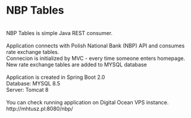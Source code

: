 <h1>NBP Tables</h1>
</br>
NBP Tables is simple Java REST consumer.</br>
</br>
Application connects with Polish National Bank (NBP) API and consumes rate exchange tables.</br>
Connecion is initialized by MVC - every time someone enters homepage.</br>
New rate exchange tables are added to MYSQL database</br>
</br>
Application is created in Spring Boot 2.0</br>
Database: MYSQL 8.5</br>
Server: Tomcat 8</br>
</br>
You can check running application on Digital Ocean VPS instance.</br>
http://mhtusz.pl:8080/nbp/</br>
</br>
